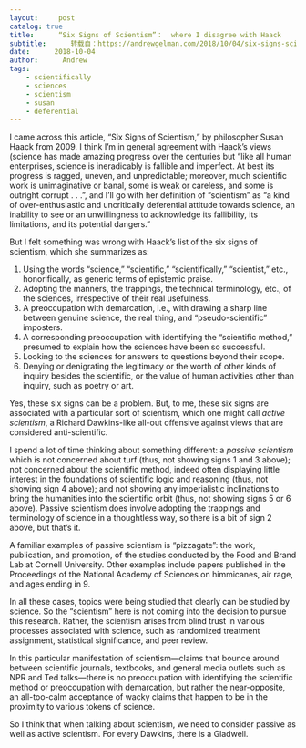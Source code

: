 ```yaml
---
layout:     post
catalog: true
title:      “Six Signs of Scientism”：  where I disagree with Haack
subtitle:      转载自：https://andrewgelman.com/2018/10/04/six-signs-scientism-disagree-haack/
date:      2018-10-04
author:      Andrew
tags:
    - scientifically
    - sciences
    - scientism
    - susan
    - deferential
---
```





I came across this article, “Six Signs of Scientism,” by philosopher Susan Haack from 2009. I think I’m in general agreement with Haack’s views (science has made amazing progress over the centuries but “like all human enterprises, science is ineradicably is fallible and imperfect. At best its progress is ragged, uneven, and unpredictable; moreover, much scientific work is unimaginative or banal, some is weak or careless, and some is outright corrupt . . .”, and I’ll go with her definition of “scientism” as “a kind of over-enthusiastic and uncritically deferential attitude towards science, an inability to see or an unwillingness to acknowledge its fallibility, its limitations, and its potential dangers.”

But I felt something was wrong with Haack’s list of the six signs of scientism, which she summarizes as:

> 
1. Using the words “science,” “scientific,” “scientifically,” “scientist,” etc., honorifically, as generic terms of epistemic praise.
2. Adopting the manners, the trappings, the technical terminology, etc., of the sciences, irrespective of their real usefulness.
3. A preoccupation with demarcation, i.e., with drawing a sharp line between genuine science, the real thing, and “pseudo-scientific” imposters.
4. A corresponding preoccupation with identifying the “scientific method,” presumed to explain how the sciences have been so successful.
5. Looking to the sciences for answers to questions beyond their scope.
6. Denying or denigrating the legitimacy or the worth of other kinds of inquiry besides the scientific, or the value of human activities other than inquiry, such as poetry or art.


Yes, these six signs can be a problem. But, to me, these six signs are associated with a particular sort of scientism, which one might call *active scientism*, a Richard Dawkins-like all-out offensive against views that are considered anti-scientific.

I spend a lot of time thinking about something different: a *passive scientism* which is not concerned about turf (thus, not showing signs 1 and 3 above); not concerned about the scientific method, indeed often displaying little interest in the foundations of scientific logic and reasoning (thus, not showing sign 4 above); and not showing any imperialistic inclinations to bring the humanities into the scientific orbit (thus, not showing signs 5 or 6 above). Passive scientism does involve adopting the trappings and terminology of science in a thoughtless way, so there is a bit of sign 2 above, but that’s it.

A familiar examples of passive scientism is “pizzagate”: the work, publication, and promotion, of the studies conducted by the Food and Brand Lab at Cornell University. Other examples include papers published in the Proceedings of the National Academy of Sciences on himmicanes, air rage, and ages ending in 9.

In all these cases, topics were being studied that clearly can be studied by science. So the “scientism” here is not coming into the decision to pursue this research. Rather, the scientism arises from blind trust in various processes associated with science, such as randomized treatment assignment, statistical significance, and peer review.

In this particular manifestation of scientism—claims that bounce around between scientific journals, textbooks, and general media outlets such as NPR and Ted talks—there is no preoccupation with identifying the scientific method or preoccupation with demarcation, but rather the near-opposite, an all-too-calm acceptance of wacky claims that happen to be in the proximity to various tokens of science.

So I think that when talking about scientism, we need to consider passive as well as active scientism. For every Dawkins, there is a Gladwell.



